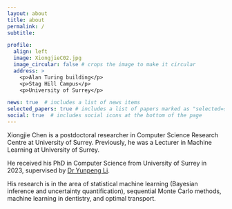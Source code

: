 ```yaml
---
layout: about
title: about
permalink: /
subtitle: 

profile:
  align: left
  image: XiongjieC02.jpg
  image_circular: false # crops the image to make it circular
  address: >
    <p>Alan Turing building</p>
    <p>Stag Hill Campus</p>
    <p>University of Surrey</p>

news: true  # includes a list of news items
selected_papers: true # includes a list of papers marked as "selected={true}"
social: true  # includes social icons at the bottom of the page
---
```


Xiongjie Chen is a postdoctoral researcher in Computer Science Research Centre at University of Surrey. Previously, he was a Lecturer in Machine Learning at University of Surrey.

He received his PhD in Computer Science from University of Surrey in 2023, supervised by [Dr Yunpeng Li]([https://homepages.inf.ed.ac.uk/thospeda/ "The Best PhD Supervisor!](https://www.surrey.ac.uk/people/yunpeng-li)").

His research is in the area of statistical machine learning (Bayesian inference and uncertainty quantification), sequential Monte Carlo methods, machine learning in dentistry, and optimal transport.

